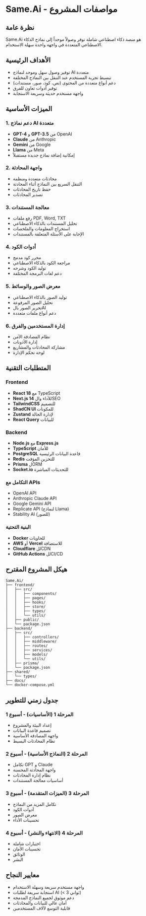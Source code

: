 # Same.Ai - مواصفات المشروع

## نظرة عامة
Same.Ai هو منصة ذكاء اصطناعي شاملة توفر وصولاً موحداً إلى نماذج الذكاء الاصطناعي المتعددة في واجهة واحدة سهلة الاستخدام.

## الأهداف الرئيسية
- توفير وصول سهل وموحد لنماذج AI متعددة
- تبسيط تجربة المستخدم عند التنقل بين النماذج المختلفة
- دعم أنواع متعددة من المحتوى (نص، كود، صور، مستندات)
- توفير أدوات تعاون للفرق
- واجهة مستخدم حديثة وسريعة الاستجابة

## الميزات الأساسية

### 1. دعم نماذج AI متعددة
- **GPT-4** و **GPT-3.5** من OpenAI
- **Claude** من Anthropic
- **Gemini** من Google
- **Llama** من Meta
- إمكانية إضافة نماذج جديدة مستقبلاً

### 2. واجهة المحادثة
- محادثات متعددة ومنظمة
- التنقل السريع بين النماذج أثناء المحادثة
- حفظ تاريخ المحادثات
- تصدير المحادثات

### 3. معالجة المستندات
- رفع ملفات PDF, Word, TXT
- تحليل المستندات بالذكاء الاصطناعي
- استخراج المعلومات والملخصات
- الإجابة على الأسئلة المتعلقة بالمستندات

### 4. أدوات الكود
- محرر كود مدمج
- مراجعة الكود بالذكاء الاصطناعي
- توليد الكود وشرحه
- دعم لغات البرمجة المختلفة

### 5. معرض الصور والوسائط
- توليد الصور بالذكاء الاصطناعي
- تحليل الصور المرفوعة
- تحرير الصور بالAI
- دعم أنواع ملفات متعددة

### 6. إدارة المستخدمين والفرق
- نظام المصادقة الآمن
- إدارة الأذونات
- مشاركة المحادثات والمشاريع
- لوحة تحكم الإدارة

## المتطلبات التقنية

### Frontend
- **React 18** مع TypeScript
- **Next.js 14** للأداء والSEO
- **TailwindCSS** للتصميم
- **ShadCN UI** للمكونات
- **Zustand** لإدارة الحالة
- **React Query** للبيانات

### Backend
- **Node.js** مع **Express.js**
- **TypeScript** للأمان
- **PostgreSQL** قاعدة البيانات الرئيسية
- **Redis** للتخزين المؤقت
- **Prisma** لORM
- **Socket.io** للتحديثات المباشرة

### التكامل مع APIs
- OpenAI API
- Anthropic Claude API
- Google Gemini API
- Replicate API (لنماذج Llama)
- Stability AI (للصور)

### البنية التحتية
- **Docker** للحاويات
- **AWS** أو **Vercel** للاستضافة
- **Cloudflare** للCDN
- **GitHub Actions** للCI/CD

## هيكل المشروع المقترح

```
Same.Ai/
├── frontend/
│   ├── src/
│   │   ├── components/
│   │   ├── pages/
│   │   ├── hooks/
│   │   ├── store/
│   │   ├── types/
│   │   └── utils/
│   ├── public/
│   └── package.json
├── backend/
│   ├── src/
│   │   ├── controllers/
│   │   ├── middleware/
│   │   ├── routes/
│   │   ├── services/
│   │   ├── models/
│   │   └── utils/
│   ├── prisma/
│   └── package.json
├── shared/
│   └── types/
├── docs/
└── docker-compose.yml
```

## جدول زمني للتطوير

### المرحلة 1 (الأساسيات) - أسبوع 1
- إعداد البيئة والمشروع
- تصميم قاعدة البيانات
- واجهة المصادقة الأساسية
- نظام المحادثات البسيط

### المرحلة 2 (النماذج الأساسية) - أسبوع 2
- تكامل GPT و Claude
- واجهة المحادثة المحسنة
- نظام إدارة المحادثات
- أساسيات معالجة المستندات

### المرحلة 3 (الميزات المتقدمة) - أسبوع 3
- تكامل المزيد من النماذج
- أدوات الكود
- معرض الصور
- تحسينات الأداء

### المرحلة 4 (الانتهاء والنشر) - أسبوع 4
- اختبارات شاملة
- تحسينات الأمان
- الوثائق
- النشر

## معايير النجاح
- واجهة مستخدم سريعة وسهلة الاستخدام
- استجابة سريعة لطلبات AI (< 3 ثواني)
- دعم موثوق لجميع النماذج المدمجة
- أمان عالي للبيانات والمحادثات
- قابلية التوسع لآلاف المستخدمين